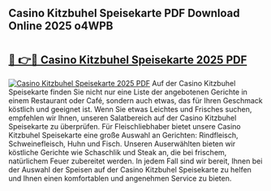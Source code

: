 ## Casino Kitzbuhel Speisekarte PDF Download Online 2025 o4WPB

# <h2><a href="http://gcbnaw.nevu.top/?p=Casino+Kitzbuhel+Speisekarte">🔗 👉🔴 Casino Kitzbuhel Speisekarte 2025 PDF</a></h2>

[![Casino Kitzbuhel Speisekarte 2025 PDF](https://i.imgur.com/dBaPXMq.png)](http://gcbnaw.nevu.top/?p=Casino+Kitzbuhel+Speisekarte)
Auf der Casino Kitzbuhel Speisekarte finden Sie nicht nur eine Liste der angebotenen Gerichte in einem Restaurant oder Café, sondern auch etwas, das für Ihren Geschmack köstlich und geeignet ist. Wenn Sie etwas Leichtes und Frisches suchen, empfehlen wir Ihnen, unseren Salatbereich auf der Casino Kitzbuhel Speisekarte zu überprüfen. Für Fleischliebhaber bietet unsere Casino Kitzbuhel Speisekarte eine große Auswahl an Gerichten: Rindfleisch, Schweinefleisch, Huhn und Fisch. Unseren Auserwählten bieten wir köstliche Gerichte wie Schaschlik und Steak an, die bei frischem, natürlichem Feuer zubereitet werden. In jedem Fall sind wir bereit, Ihnen bei der Auswahl der Speisen auf der Casino Kitzbuhel Speisekarte zu helfen und Ihnen einen komfortablen und angenehmen Service zu bieten.
